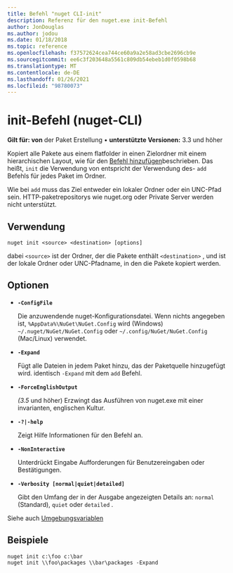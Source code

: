 ```yaml
---
title: Befehl "nuget CLI-init"
description: Referenz für den nuget.exe init-Befehl
author: JonDouglas
ms.author: jodou
ms.date: 01/18/2018
ms.topic: reference
ms.openlocfilehash: f37572624cea744ce60a9a2e58ad3cbe2696cb9e
ms.sourcegitcommit: ee6c3f203648a5561c809db54ebeb1d0f0598b68
ms.translationtype: MT
ms.contentlocale: de-DE
ms.lasthandoff: 01/26/2021
ms.locfileid: "98780073"
---
```

# <a name="init-command-nuget-cli"></a>init-Befehl (nuget-CLI)

**Gilt für: von** der Paket Erstellung &bullet; **unterstützte Versionen:** 3.3 und höher

Kopiert alle Pakete aus einem flatfolder in einen Zielordner mit einem hierarchischen Layout, wie für den [Befehl hinzufügen](cli-ref-add.md)beschrieben. Das heißt, `init` die Verwendung von entspricht der Verwendung des- `add` Befehls für jedes Paket im Ordner.

Wie bei `add` muss das Ziel entweder ein lokaler Ordner oder ein UNC-Pfad sein. HTTP-paketrepositorys wie nuget.org oder Private Server werden nicht unterstützt.

## <a name="usage"></a>Verwendung

```cli
nuget init <source> <destination> [options]
```

dabei `<source>` ist der Ordner, der die Pakete enthält `<destination>` , und ist der lokale Ordner oder UNC-Pfadname, in den die Pakete kopiert werden.

## <a name="options"></a>Optionen

- **`-ConfigFile`**

  Die anzuwendende nuget-Konfigurationsdatei. Wenn nichts angegeben ist, `%AppData%\NuGet\NuGet.Config` wird (Windows) `~/.nuget/NuGet/NuGet.Config` oder `~/.config/NuGet/NuGet.Config` (Mac/Linux) verwendet.

- **`-Expand`**

  Fügt alle Dateien in jedem Paket hinzu, das der Paketquelle hinzugefügt wird. identisch `-Expand` mit dem `add` Befehl.

- **`-ForceEnglishOutput`**

  *(3.5* und höher) Erzwingt das Ausführen von nuget.exe mit einer invarianten, englischen Kultur.

- **`-?|-help`**

  Zeigt Hilfe Informationen für den Befehl an.

- **`-NonInteractive`**

  Unterdrückt Eingabe Aufforderungen für Benutzereingaben oder Bestätigungen.

- **`-Verbosity [normal|quiet|detailed]`**

  Gibt den Umfang der in der Ausgabe angezeigten Details an: `normal` (Standard), `quiet` oder `detailed` .

Siehe auch [Umgebungsvariablen](cli-ref-environment-variables.md)

## <a name="examples"></a>Beispiele

```cli
nuget init c:\foo c:\bar
nuget init \\foo\packages \\bar\packages -Expand
```
